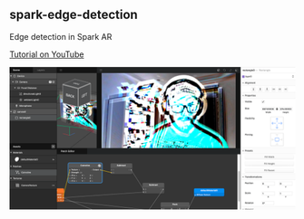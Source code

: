 ## spark-edge-detection

Edge detection in Spark AR

[Tutorial on YouTube](https://www.youtube.com/watch?v=VbFEAbeGmQc)

![screenshot](./screenshot.png)
